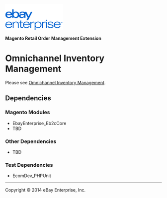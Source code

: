 ![ebay logo](../../../../../../docs/static/logo-vert.png)

**Magento Retail Order Management Extension**
# Omnichannel Inventory Management

Please see [Omnichannel Inventory Management](../Inventory/README.md).

## Dependencies

### Magento Modules

- EbayEnterprise_Eb2cCore
- TBD

### Other Dependencies

- TBD

### Test Dependencies

- EcomDev_PHPUnit

- - -
Copyright © 2014 eBay Enterprise, Inc.
